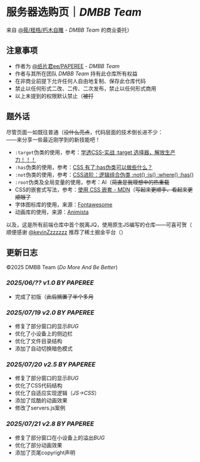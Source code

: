# 服务器选购页｜*DMBB Team*
来自 [@筱/桎梏/朽木自雕](https://vvaz.cn/) - *DMBB Team* 的商业委托）

## 注意事项
- 作者为 [@纸片君ee/PAPEREE](https://paperee.guru/) - *DMBB Team*
- 作者与其所在团队 *DMBB Team* 持有此仓库所有权益
- 在非商业前提下允许任何人自由地复制、保存此仓库代码
- 禁止以任何形式二改、二传、二次发布，禁止以任何形式商用
- 以上未提到的权限默认禁止（~~被打~~

## 题外话
尽管页面一如既往普通（~~没什么亮点~~，代码层面的技术倒长进不少：  
——来分享一些最近刚学到的新技能吧！

- `:target`伪类的使用，参考：[学透CSS-实战 :target 选择器，解放生产力！！！](https://juejin.cn/post/7002516309296545806)
- `:has`伪类的使用，参考：[CSS 有了:has伪类可以做些什么？](https://juejin.cn/post/7143121853853204516)
- `:not`伪类的使用，参考：[CSS进阶：逻辑组合伪类 :not() :is() :where() :has()](https://juejin.cn/post/7177731690008313914)
- `:root`伪类及全局变量的使用，参考：AI（~~简直是我理想中的热重载~~
- CSS的嵌套式写法，参考：[使用 CSS 嵌套 - MDN](https://developer.mozilla.org/zh-CN/docs/Web/CSS/CSS_nesting/Using_CSS_nesting)（~~写起来更顺手、看起来更顺眼了~~
- 字体图标库的使用，来源：[Fontawesome](https://fontawesome.com.cn/v5)
- 动画库的使用，来源：[Animista](https://animista.net/play/basic)

以及，这是所有前端仓库中首个脱离JQ，使用原生JS编写的仓库——可喜可贺（  
顺便感谢 [@kevinZzzzzzz](https://github.com/kevinZzzzzzz) 推荐了稀土掘金平台（）

## 更新日志
©2025 DMBB Team (*Do More And Be Better*)

### *2025/06/?? v1.0 BY PAPEREE*
- 完成了初版（~~此后搁置了半个多月~~

### *2025/07/19 v2.0 BY PAPEREE*
- 修复了部分窗口的显示*BUG*
- 优化了小设备上的侧边栏
- 优化了文件目录结构
- 添加了自动切换暗色模式

### *2025/07/20 v2.5 BY PAPEREE*
- 修复了部分窗口的显示*BUG*
- 优化了CSS代码结构
- 优化了自适应实现逻辑（*JS->CSS*）
- 添加了炫酷的动画效果
- 修改了servers.js案例

### *2025/07/21 v2.8 BY PAPEREE*
- 修复了部分窗口在小设备上的溢出*BUG*
- 优化了部分动画效果
- 添加了页尾copyright声明
